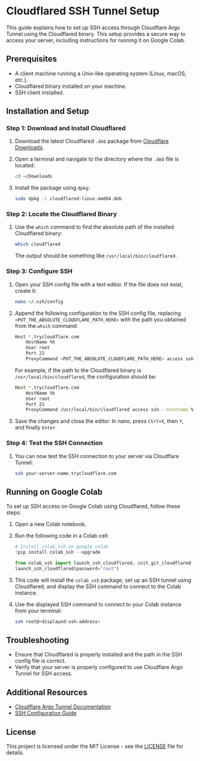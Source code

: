 # Cloudflared SSH Tunnel Setup

This guide explains how to set up SSH access through Cloudflare Argo Tunnel using the Cloudflared binary. This setup provides a secure way to access your server, including instructions for running it on Google Colab.

## Prerequisites

- A client machine running a Unix-like operating system (Linux, macOS, etc.).
- Cloudflared binary installed on your machine.
- SSH client installed.

## Installation and Setup
 
### Step 1: Download and Install Cloudflared

1. Download the latest Cloudflared `.deb` package from [Cloudflare Downloads](https://developers.cloudflare.com/argo-tunnel/downloads/).

2. Open a terminal and navigate to the directory where the `.deb` file is located:
   ```sh
   cd ~/Downloads
   ```

3. Install the package using `dpkg`:
   ```sh
   sudo dpkg -i cloudflared-linux-amd64.deb
   ```

### Step 2: Locate the Cloudflared Binary

1. Use the `which` command to find the absolute path of the installed Cloudflared binary:
   ```sh
   which cloudflared
   ```
   The output should be something like `/usr/local/bin/cloudflared`.

### Step 3: Configure SSH

1. Open your SSH config file with a text editor. If the file does not exist, create it:
   ```sh
   nano ~/.ssh/config
   ```

2. Append the following configuration to the SSH config file, replacing `<PUT_THE_ABSOLUTE_CLOUDFLARE_PATH_HERE>` with the path you obtained from the `which` command:
   ```sh
   Host *.trycloudflare.com
       HostName %h
       User root
       Port 22
       ProxyCommand <PUT_THE_ABSOLUTE_CLOUDFLARE_PATH_HERE> access ssh --hostname %h
   ```
   For example, if the path to the Cloudflared binary is `/usr/local/bin/cloudflared`, the configuration should be:
   ```sh
   Host *.trycloudflare.com
       HostName %h
       User root
       Port 22
       ProxyCommand /usr/local/bin/cloudflared access ssh --hostname %h
   ```

3. Save the changes and close the editor. In nano, press `Ctrl+X`, then `Y`, and finally `Enter`.

### Step 4: Test the SSH Connection

1. You can now test the SSH connection to your server via Cloudflare Tunnel:
   ```sh
   ssh your-server-name.trycloudflare.com
   ```

## Running on Google Colab

To set up SSH access on Google Colab using Cloudflared, follow these steps:

1. Open a new Colab notebook.

2. Run the following code in a Colab cell:
   ```python
   # Install colab_ssh on google colab
   !pip install colab_ssh --upgrade

   from colab_ssh import launch_ssh_cloudflared, init_git_cloudflared
   launch_ssh_cloudflared(password="root")
   ```

3. This code will install the `colab_ssh` package, set up an SSH tunnel using Cloudflared, and display the SSH command to connect to the Colab instance.

4. Use the displayed SSH command to connect to your Colab instance from your terminal:
   ```sh
   ssh root@<displayed-ssh-address>
   ```

## Troubleshooting

- Ensure that Cloudflared is properly installed and the path in the SSH config file is correct.
- Verify that your server is properly configured to use Cloudflare Argo Tunnel for SSH access.

## Additional Resources

- [Cloudflare Argo Tunnel Documentation](https://developers.cloudflare.com/argo-tunnel/)
- [SSH Configuration Guide](https://linux.die.net/man/5/ssh_config)

## License

This project is licensed under the MIT License - see the [LICENSE](LICENSE) file for details.
